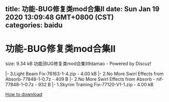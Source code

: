 
title: 功能-BUG修复类mod合集Ⅱ
date: Sun Jan 19 2020 13:09:48 GMT+0800 (CST)    
categories: baidu
---

# 功能-BUG修复类mod合集Ⅱ
size: 9.34 kB
 功能|BUG修复类mod合集Ⅱ9damao - Powered by Discuz!
 
|- 3.Light Beam Fix-76163-1-4.zip - 4.00 kB
|- 2.No More Swirl Effects from Absorb-77848-1-0.7z - 409 B
|- 2.No More Swirl Effects from Absorb - nif-77848-1-0.7z - 932 B
|- 1.Skyrim Training Fix-77120-V1-1.zip - 4.00 kB

[How to download](https://bpcam.bemobtrk.com/go/2ceec3aa-1ca2-46d6-b9ff-aaa5c184517c?jno=160)
